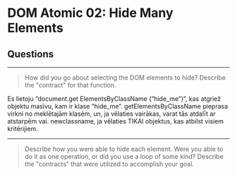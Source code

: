 # DOM Atomic 02: Hide Many Elements

## Questions

---

> How did you go about selecting the DOM elements to hide? Describe the "contract" for that function.

Es lietoju “document.get ElementsByClassName (“hide_me”)”, kas atgriež objektu masīvu, kam ir klase “hide_me”. getElementsByClassName pieprasa virkni no meklētajām klasēm, un, ja vēlaties vairākas, varat tās atdalīt ar atstarpēm vai. newclassname, ja vēlaties TIKAI objektus, kas atbilst visiem kritērijiem.

---

> Describe how you were able to hide each element. Were you able to do it as one operation, or did you use a loop of some kind? Describe the "contracts" that were utilized to accomplish your goal.

